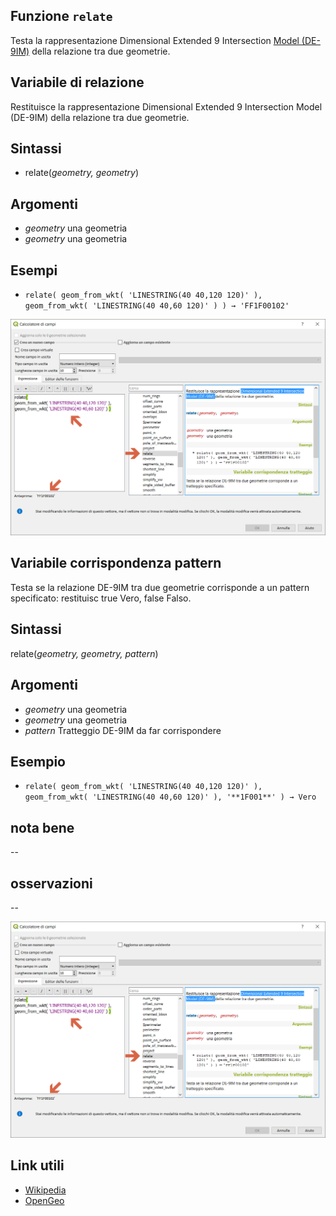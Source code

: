 ## Funzione `relate`

Testa la rappresentazione Dimensional Extended 9 Intersection [Model (DE-9IM)](https://en.wikipedia.org/wiki/DE-9IM) della relazione tra due geometrie.

## Variabile di relazione
Restituisce la rappresentazione Dimensional Extended 9 Intersection Model (DE-9IM) della relazione tra due geometrie.

## Sintassi

* relate(_geometry, geometry_)

## Argomenti

* _geometry_ una geometria
* _geometry_ una geometria

## Esempi

* `relate( geom_from_wkt( 'LINESTRING(40 40,120 120)' ), geom_from_wkt( 'LINESTRING(40 40,60 120)' ) ) → 'FF1F00102'`

<img src="/img/geometria/relate/relate1.png">

## Variabile corrispondenza pattern

Testa se la relazione DE-9IM tra due geometrie corrisponde a un pattern specificato: restituisc true Vero, false Falso.

## Sintassi
relate(_geometry, geometry, pattern_)

## Argomenti

* _geometry_ una geometria
* _geometry_ una geometria
* _pattern_ Tratteggio DE-9IM da far corrispondere

## Esempio

* `relate( geom_from_wkt( 'LINESTRING(40 40,120 120)' ), geom_from_wkt( 'LINESTRING(40 40,60 120)' ), '**1F001**' ) → Vero`

## nota bene

--

## osservazioni

--

<img src="/img/geometria/relate/relate1.png">

## Link utili

* [Wikipedia](https://en.wikipedia.org/wiki/DE-9IM)
* [OpenGeo](https://connect.boundlessgeo.com/docs/suite/4.6/dataadmin/pgAdvanced/de9im.html)